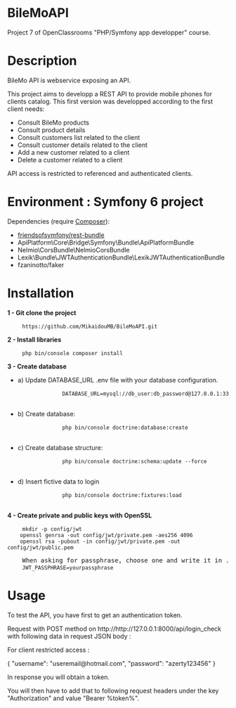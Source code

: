 # BileMoAPI

Project 7 of OpenClassrooms "PHP/Symfony app developper" course.

# Description

BileMo API is webservice exposing an API.

This project aims to developp a REST API to provide mobile phones for clients catalog.
This first version was developped according to the first client needs:

<ul>
    <li>Consult BileMo products</li> 
    <li>Consult product details</li> 
    <li>Consult customers list related to the client</li> 
    <li>Consult customer details related to the client</li> 
    <li>Add a new customer related to a client</li>
    <li>Delete a customer related to a client</li> 
</ul>

API access is restricted to referenced and authenticated clients.

# Environment : Symfony 6 project
Dependencies (require <a href="https://getcomposer.org/">Composer</a>):
<ul>
    <li><a href="https://github.com/FriendsOfSymfony/FOSRestBundle">friendsofsymfony/rest-bundle</a></li>
    <li>ApiPlatform\Core\Bridge\Symfony\Bundle\ApiPlatformBundle</li>
    <li>Nelmio\CorsBundle\NelmioCorsBundle</li>
    <li>Lexik\Bundle\JWTAuthenticationBundle\LexikJWTAuthenticationBundle</li>
    <li>fzaninotto/faker</li>
</ul>

# Installation

<p><strong>1 - Git clone the project</strong></p>
<pre>
    <code>https://github.com/MikaidouMB/BileMoAPI.git</code>
</pre>

<p><strong>2 - Install libraries</strong></p>
<pre>
    <code>php bin/console composer install</code>
</pre>

<p><strong>3 - Create database</strong></p>
<ul>
    <li>a) Update DATABASE_URL .env file with your database configuration.
        <pre>
            <code>DATABASE_URL=mysql://db_user:db_password@127.0.0.1:3306/db_name</code>
        </pre>
    </li>
    <li>b) Create database: 
        <pre>
            <code>php bin/console doctrine:database:create</code>
        </pre>
    </li>
    <li>c) Create database structure:
        <pre>
            <code>php bin/console doctrine:schema:update --force</code>
        </pre>
    </li>
    <li>d) Insert fictive data to login
        <pre>
            <code>php bin/console doctrine:fixtures:load</code>
        </pre>
    </li>
</ul>

<p><strong>4 - Create private and public keys with OpenSSL</strong></p>
<pre>
    <code>mkdir -p config/jwt
    openssl genrsa -out config/jwt/private.pem -aes256 4096
    openssl rsa -pubout -in config/jwt/private.pem -out config/jwt/public.pem
    </code>
    When asking for passphrase, choose one and write it in .env file
    <code>JWT_PASSPHRASE=yourpassphrase</code>
</pre>

# Usage

<p>To test the API, you have first to get an authentication token.</p>
<p>Request with POST method on http://http://127.0.0.1:8000/api/login_check with following data in request JSON body :</p>
<p>For client restricted access :</p>
<p>{
    "username": "useremail@hotmail.com",
    "password": "azerty123456"
}</p>
<p>In response you will obtain a token.</p>
<p>You will then have to add that to following request headers under the key "Authorization" and value "Bearer %token%".</p>



